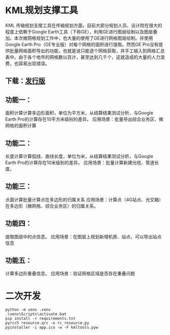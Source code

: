 # KML规划支撑工具
KML 传输规划支撑工具在传输规划方面，目前大部分规划人员、设计院在很大的程度上依赖于Google Earth工具（下称GE），利用GE进行图层绘制以及图层叠加。本次微网格规划工作中，也大量的使用了GE进行网格图层绘制。并使用Google Earth Pro（GE专业版）对每个网格的面积进行提取。然而GE Pro没有提供批量网格面积导出的功能，也就是说只能逐个网格获取，并手工输入到网格汇总表中。由于各个地市的网格数以百计，甚至达到几千个，这就造成的大量的人力浪费，也容易出现错误。

## 下载：[发行版](https://gitee.com/dhb52/kmltools/releases)

## 功能一：
面积计算计算多边形面积，单位为平方米，从结算结果测试分析，与Google Earth Pro的计算存在10平方米级别的差异。
应用场景：批量导出综合业务区、微网格的面积计算

## 功能二：
长度计算计算弧线、直线长度，单位为米，从结算结果测试分析，与Google Earth Pro的计算存在10米级别的差异。
应用场景：批量计算新建光缆、管道长度。

## 功能三：
点面计算批量计算点在多边形的归属关系
应用场景：计算点（4G站点、光交箱）在多边形（微网格、综合业务区）的归属关系。

## 功能四：
提取图层中的点信息。
应用场景：在图层上规划新增机房、站点，可以导出站点信息

## 功能五：
计算多边形重叠信息。
应用场景：验证网格区域是否存在重叠问题

# 二次开发
```
python -m venv .venv
.\venv\Scripts\activate.bat
pip install -r requirements.txt
pyrcc5 resource.qrc -o rc_resource.py
pyinstaller -i app.ico -w -F kmltools.pyw
```
